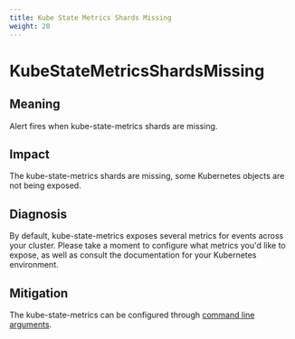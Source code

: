 ```yaml
---
title: Kube State Metrics Shards Missing
weight: 20
---
```



# KubeStateMetricsShardsMissing

## Meaning

Alert fires when kube-state-metrics shards are missing.

## Impact

The kube-state-metrics shards are missing, some Kubernetes objects are not being exposed.

## Diagnosis

By default, kube-state-metrics exposes several metrics for events across your cluster.
Please take a moment to configure what metrics you'd like to expose, as well as consult the documentation for your Kubernetes environment.

## Mitigation

The kube-state-metrics can be configured through [command line arguments]([]https://github.com/kubernetes/kube-state-metrics/blob/master/docs/cli-arguments.md).
